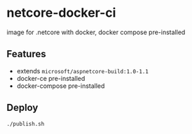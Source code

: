 # netcore-docker-ci
image for .netcore with docker, docker compose pre-installed

## Features

 - extends `microsoft/aspnetcore-build:1.0-1.1`
 - docker-ce pre-installed
 - docker-compose pre-installed

## Deploy

```bash
./publish.sh
```